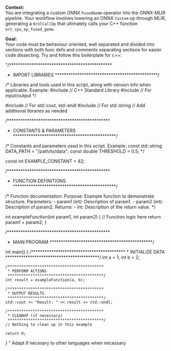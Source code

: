**Context:**  
You are integrating a custom ONNX `FusedGemm` operator into the ONNX-MLIR pipeline. Your workflow involves lowering an ONNX `Custom` op through MLIR, generating a `KrnlCallOp` that ultimately calls your C++ function `ort_cpu_ep_fused_gemm`.

**Goal:**  
Your code must be behaviour oriented, well separated and divided into sections with both func defs and comments separating sections for easier code dissecting. Try and follow this boilerplate for c++:

"/**********************************************
 * IMPORT LIBRARIES
 **********************************************/

/*
Libraries and tools used in this script, along with version info when applicable.
Example:
#include <vector>   // C++ Standard Library
#include <iostream> // For input/output
*/

#include <iostream>  // For std::cout, std::endl
#include <string>    // For std::string
// Add additional libraries as needed

/**********************************************
 * CONSTANTS & PARAMETERS
 **********************************************/

/*
Constants and parameters used in this script.
Example:
const std::string DATA_PATH = "/path/to/data";
const double THRESHOLD = 0.5;
*/

const int EXAMPLE_CONSTANT = 42;

/**********************************************
 * FUNCTION DEFINITIONS
 **********************************************/

/*
Function documentation:
Purpose: Example function to demonstrate structure.
Parameters:
    - param1 (int): Description of param1.
    - param2 (int): Description of param2.
Returns:
    - int: Description of the return value.
*/

int exampleFunction(int param1, int param2) {
    // Function logic here
    return param1 + param2;
}

/**********************************************
 * MAIN PROGRAM
 **********************************************/

int main() {
    /******************************************
     * INITIALIZE DATA
     ******************************************/
    int a = 1;
    int b = 2;

    /******************************************
     * PERFORM ACTIONS
     ******************************************/
    int result = exampleFunction(a, b);

    /******************************************
     * OUTPUT RESULTS
     ******************************************/
    std::cout << "Result: " << result << std::endl;

    /******************************************
     * CLEANUP (if necessary)
     ******************************************/
    // Nothing to clean up in this example

    return 0;
}
"
Adapt if necesary to other languages when necessary